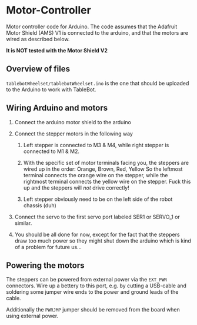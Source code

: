 # Motor-Controller

Motor controller code for Arduino. The code assumes that the Adafruit Motor Shield (AMS) V1 is connected to the arduino, and that the motors are wired as described below. 

**It is NOT tested with the Motor Shield V2**

## Overview of files

`tablebotWheelset/tablebotWheelset.ino` is the one that should be uploaded to the Arduino to work with TableBot. 

## Wiring Arduino and motors

1. Connect the arduino motor shield to the arduino

2. Connect the stepper motors in the following way
   
   1. Left stepper is connected to M3 & M4, while right stepper is connected to M1 & M2. 
   
   2. With the specific set of motor terminals facing you, the steppers are wired up in the order: 
      Orange, Brown, Red, Yellow
      So the leftmost terminal connects the orange wire on the stepper, while the rightmost terminal connects the yellow wire on the stepper. Fuck this up and the steppers will *not* drive correctly! 
   
   3. Left stepper obviously need to be on the left side of the robot chassis (duh) 

3. Connect the servo to the first servo port labeled SER1 or SERVO_1 or similar.

4. You should be all done for now, except for the fact that the steppers draw too much power so they might shut down the arduino which is kind of a problem for future us...

## Powering the motors

The steppers can be powered from external power via the `EXT_PWR`  connectors. Wire up a bettery to this port, e.g. by cutting a USB-cable and soldering some jumper wire ends to the power and ground leads of the cable. 

Additionally the `PWRJMP` jumper should be removed from the board when using external power. 
